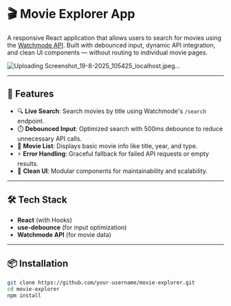 # 🎬 Movie Explorer App

A responsive React application that allows users to search for movies using the [Watchmode API](https://api.watchmode.com/). Built with debounced input, dynamic API integration, and clean UI components — without routing to individual movie pages.

![Uploading Screenshot_19-8-2025_105425_localhost.jpeg…]()


---

## 🚀 Features

- 🔍 **Live Search**: Search movies by title using Watchmode's `/search` endpoint.
- ⏱️ **Debounced Input**: Optimized search with 500ms debounce to reduce unnecessary API calls.
- 🎥 **Movie List**: Displays basic movie info like title, year, and type.
- ⚡ **Error Handling**: Graceful fallback for failed API requests or empty results.
- 🧼 **Clean UI**: Modular components for maintainability and scalability.

---

## 🛠️ Tech Stack

- **React** (with Hooks)
- **use-debounce** (for input optimization)
- **Watchmode API** (for movie data)

---

## 📦 Installation

```bash
git clone https://github.com/your-username/movie-explorer.git
cd movie-explorer
npm install
